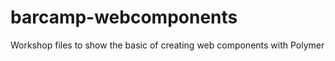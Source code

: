barcamp-webcomponents
=====================

Workshop files to show the basic of creating web components with Polymer

